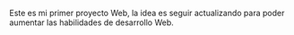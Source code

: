Este es mi primer proyecto Web, la idea es seguir actualizando para poder aumentar las habilidades de desarrollo Web. 
